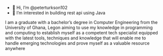 - 👋 Hi, I’m @peterturkson102
- 👀 I’m interested in building rest api using Java

I am a graduate with a bachelor’s degree in Computer Engineering from the University of Ghana, Legon aiming to use my knowledge in programming and computing to establish myself as a competent tech specialist equipped with the latest tools, techniques and knowledge that will enable me to handle emerging technologies and prove myself as a valuable resource anywhere
